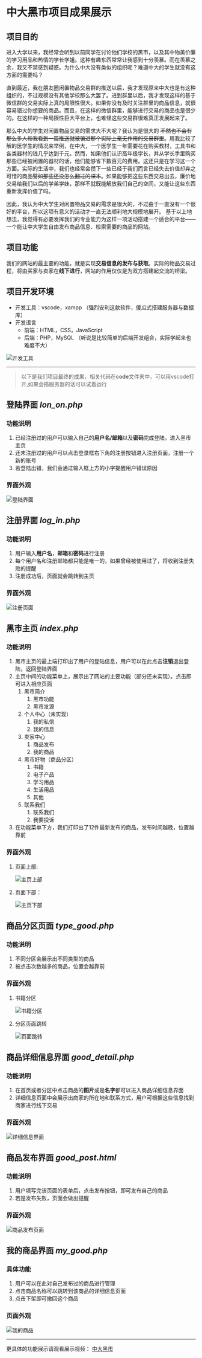 # 中大黑市项目成果展示

## 项目目的

进入大学以来，我经常会听到以前同学在讨论他们学校的黑市，以及其中物美价廉的学习用品和热情的学长学姐。这种有趣东西常常让我感到十分羡慕。而在羡慕之余，我又不禁感到疑惑。为什么中大没有类似的组织呢？难道中大的学生就没有这方面的需要吗？

直到最近，我在朋友圈闲置物品交易群的推送以后，我才发现原来中大也是有这种组织的，不过规模没有其他学校那么大罢了。进到群里以后，我才发现这样的基于微信群的交易实际上真的局限性很大。如果你没有及时关注群里的商品信息，就很容易错过你想要的商品。而且，在这样的微信群里，能够进行交易的商品也是很少的。在这样的一种局限性巨大平台上，也难怪这些交易群很难真正发展起来了。  

那么中大的学生对闲置物品交易的需求大不大呢？我认为是很大的 ~~不然也不会有那么多人和我看到一篇推送就被骗进那个实际上毫无作用的交易群里~~。用我比较了解的医学生的情况来举例，在中大，一个医学生一年需要花在购买教材，工具书和各类器材的钱几乎达到千元。然而，如果他们认识高年级学长，并从学长手里购买那些已经被闲置的器材的话，他们能够省下数百元的费用。这还只是在学习这一个方面。实际的生活中，我们也经常会攒下一些已经于我们而言已经失去价值却弃之可惜的商品~~譬如那些还没怎么翻过的课本~~。如果能够把这些东西交易出去，廉价地交易给我们以后的学弟学妹，那样不就既能解放我们自己的空间，又能让这些东西重新发挥价值了吗。  

因此，我认为中大学生对闲置物品交易的需求是很大的，不过由于一直没有一个很好的平台，所以这项有意义的活动才一直无法顺利地大规模地展开。
基于以上地想法，我觉得有必要发挥我们的专业能力为这样一项活动搭建一个适合的平台——一个能让中大学生自由发布商品信息、检索需要的商品的网站。

## 项目功能

我们的网站的最主要的功能，就是实现**交易信息的发布与获取**。实际的物品交易过程，将由买家与卖家在**线下进行**，网站的作用仅仅是为双方搭建起交流的桥梁。

## 项目开发环境

* 开发工具：vscode，xampp （强烈安利这款软件，傻瓜式搭建服务器与数据库）
* 开发语言
  * 前端：HTML，CSS，JavaScript
  * 后端：PHP，MySQL （听说是比较简单的后端开发组合，实际学起来也难度不大）

![开发工具](images/tool.png)

---

> 以下是我们项目最终的成果，相关代码在**code**文件夹中，可以用vscode打开,如果会搭服务器的话可以试着运行

## 登陆界面 *lon_on.php*

### 功能说明

1. 已经注册过的用户可以输入自己的**用户名/邮箱**以及**密码**完成登陆，进入黑市主页
2. 还未注册过的用户可以点击登录框右下角的注册按钮进入注册页面，注册一个新的账号
3. 若登陆出错，我们会通过输入框上方的小字提醒用户错误原因

### 界面外观

![登陆界面](images/log_on.png)

## 注册界面 *log_in.php*

### 功能说明

1. 用户输入**用户名**，**邮箱**和**密码**进行注册
2. 每个用户名和注册邮箱都只能是唯一的，如果曾经被使用过了，将收到注册失败的提醒
3. 注册成功后，页面就会跳转到主页

### 界面外观

![注册页面](images/log_in.png)

## 黑市主页 *index.php*

### 功能说明

1. 黑市主页的最上端打印出了用户的登陆信息，用户可以在此点击**注销**退出登陆，返回登陆界面
2. 主页中间的功能菜单上，展示出了网站的主要功能（部分还未实现）。点击即可进入相应页面
   1. 黑市简介
      1. 黑市功能
      2. 黑市发源
   2. 个人中心（未实现）
      1. 我的私信
      2. 我的信息
   3. 卖家中心
      1. 商品发布
      2. 我的商品
   4. 黑市好物（商品分区）
      1. 书籍
      2. 电子产品
      3. 学习用品
      4. 生活用品
      5. 其他
   5. 联系我们
      1. 联系我们
      2. 我要投诉
3. 在功能菜单下方，我们打印出了12件最新发布的商品，发布时间越晚，位置越靠前

### 界面外观

1. 页面上部:

    ![主页上部](images/index.gif)

2. 页面下部：

    ![主页下部](images/index_goods.gif)

## 商品分区页面 *type_good.php*

### 功能说明

1. 不同分区会展示出不同类型的商品
2. 被点击次数越多的商品，位置会越靠前

### 界面外观

1. 书籍分区

    ![书籍分区](images/type_good.gif)

2. 分区页面跳转
   
    ![页面跳转](images/jump.gif)

## 商品详细信息界面 *good_detail.php*

### 功能说明

1. 在首页或者分区中点击商品的**图片**或是**名字**都可以进入商品详细信息界面
2. 详细信息页面中会展示出商家的所在地和联系方式，用户可根据这些信息找到商家进行线下交易

### 界面外观

![详细信息界面](images/good_detail.png)

## 商品发布界面 *good_post.html*

### 功能说明

1. 用户填写完该页面的表单后，点击发布按钮，即可发布自己的商品
2. 若是发布失败，页面会做出提醒

### 界面外观

![商品发布页面](images/good_post.png)

## 我的商品界面 *my_good.php*

### 具体功能

1. 用户可以在此对自己发布过的商品进行管理
2. 点击商品名称可以跳转到该商品的详细信息页面
3. 点击下架即可撤回这个商品

### 页面外观

![我的商品](images/my_good.png)

---

更具体的功能展示请观看展示视频：
[中大黑市](https://github.com/qinyusheng/Market-of-SYSU/blob/master/video/%E4%B8%AD%E5%A4%A7%E9%BB%91%E5%B8%82.mp4)
